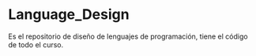 # Language_Design
Es el repositorio de diseño de lenguajes de programación, tiene el código de todo el curso.
